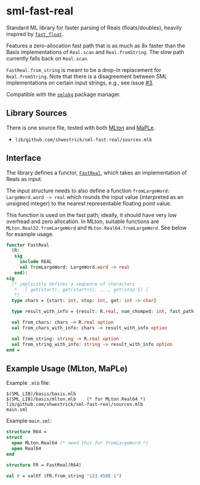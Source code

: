 # sml-fast-real

Standard ML library for faster parsing of Reals (floats/doubles), heavily
inspired by [`fast_float`](https://github.com/fastfloat/fast_float).

Features a zero-allocation fast path that is as much as 8x faster than the
Basis implementations of `Real.scan` and `Real.fromString`. The slow
path currently falls back on `Real.scan`.

`FastReal.from_string` is meant to be a drop-in replacement for
`Real.fromString`. Note that there is a disagreement
between SML implementations on certain input strings, e.g.,
see issue [#3](https://github.com/shwestrick/sml-fast-real/issues/3).

Compatible with the [`smlpkg`](https://github.com/diku-dk/smlpkg)
package manager.

## Library Sources

There is one source file, tested with both [MLton](https://github.com/mlton/mlton)
and [MaPLe](https://github.com/mpllang/mpl).

  * `lib/github.com/shwestrick/sml-fast-real/sources.mlb`

## Interface

The library defines a functor, [`FastReal`](lib/github.com/shwestrick/sml-fast-real/FastReal.sml),
which takes an implementation of Reals as input.

The input structure needs to also
define a function `fromLargeWord: LargeWord.word -> real` which rounds the
input value (interpreted as an unsigned integer) to the nearest representable
floating point value.

This function is used on the fast path; ideally, it
should have very low overhead and zero allocation.
In MLton, suitable functions are `MLton.Real32.fromLargeWord` and
`MLton.Real64.fromLargeWord`. See below for example usage.

```sml
functor FastReal
  (R:
   sig
     include REAL
     val fromLargeWord: LargeWord.word -> real
   end):
sig
  (* implicitly defines a sequence of characters
   *   [ get(start), get(start+1), ..., get(stop-1) ]
   *)
  type chars = {start: int, stop: int, get: int -> char}

  type result_with_info = {result: R.real, num_chomped: int, fast_path: bool}

  val from_chars: chars -> R.real option
  val from_chars_with_info: chars -> result_with_info option

  val from_string: string -> R.real option
  val from_string_with_info: string -> result_with_info option
end =
```

## Example Usage (MLton, MaPLe)

Example `.mlb` file:
```
$(SML_LIB)/basis/basis.mlb
$(SML_LIB)/basis/mlton.mlb    (* for MLton.Real64 *)
lib/github.com/shwestrick/sml-fast-real/sources.mlb
main.sml
```

Example `main.sml`:
```sml
structure R64 =
struct
  open MLton.Real64 (* need this for fromLargeWord *)
  open Real64
end

structure FR = FastReal(R64)

val r = valOf (FR.from_string "123.456E-1")
```
